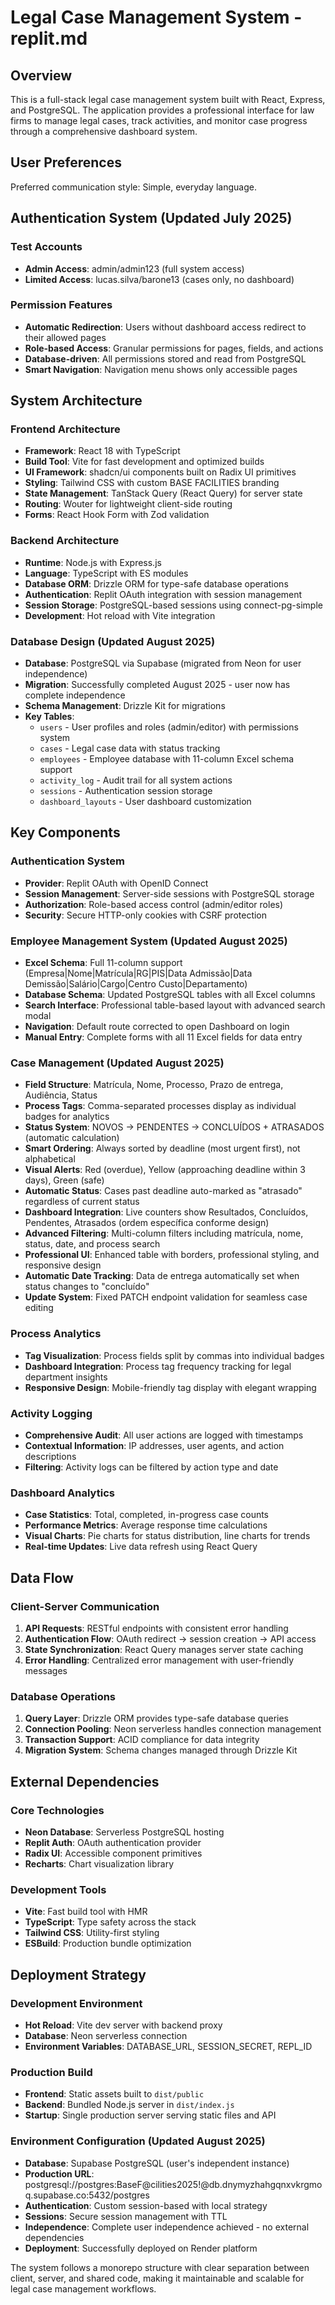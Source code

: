 # Legal Case Management System - replit.md

## Overview

This is a full-stack legal case management system built with React, Express, and PostgreSQL. The application provides a professional interface for law firms to manage legal cases, track activities, and monitor case progress through a comprehensive dashboard system.

## User Preferences

Preferred communication style: Simple, everyday language.

## Authentication System (Updated July 2025)

### Test Accounts
- **Admin Access**: admin/admin123 (full system access)
- **Limited Access**: lucas.silva/barone13 (cases only, no dashboard)

### Permission Features
- **Automatic Redirection**: Users without dashboard access redirect to their allowed pages
- **Role-based Access**: Granular permissions for pages, fields, and actions
- **Database-driven**: All permissions stored and read from PostgreSQL
- **Smart Navigation**: Navigation menu shows only accessible pages

## System Architecture

### Frontend Architecture
- **Framework**: React 18 with TypeScript
- **Build Tool**: Vite for fast development and optimized builds
- **UI Framework**: shadcn/ui components built on Radix UI primitives
- **Styling**: Tailwind CSS with custom BASE FACILITIES branding
- **State Management**: TanStack Query (React Query) for server state
- **Routing**: Wouter for lightweight client-side routing
- **Forms**: React Hook Form with Zod validation

### Backend Architecture
- **Runtime**: Node.js with Express.js
- **Language**: TypeScript with ES modules
- **Database ORM**: Drizzle ORM for type-safe database operations
- **Authentication**: Replit OAuth integration with session management
- **Session Storage**: PostgreSQL-based sessions using connect-pg-simple
- **Development**: Hot reload with Vite integration

### Database Design (Updated August 2025)
- **Database**: PostgreSQL via Supabase (migrated from Neon for user independence)
- **Migration**: Successfully completed August 2025 - user now has complete independence
- **Schema Management**: Drizzle Kit for migrations
- **Key Tables**:
  - `users` - User profiles and roles (admin/editor) with permissions system
  - `cases` - Legal case data with status tracking
  - `employees` - Employee database with 11-column Excel schema support
  - `activity_log` - Audit trail for all system actions
  - `sessions` - Authentication session storage
  - `dashboard_layouts` - User dashboard customization

## Key Components

### Authentication System
- **Provider**: Replit OAuth with OpenID Connect
- **Session Management**: Server-side sessions with PostgreSQL storage
- **Authorization**: Role-based access control (admin/editor roles)
- **Security**: Secure HTTP-only cookies with CSRF protection

### Employee Management System (Updated August 2025)
- **Excel Schema**: Full 11-column support (Empresa|Nome|Matrícula|RG|PIS|Data Admissão|Data Demissão|Salário|Cargo|Centro Custo|Departamento)
- **Database Schema**: Updated PostgreSQL tables with all Excel columns
- **Search Interface**: Professional table-based layout with advanced search modal
- **Navigation**: Default route corrected to open Dashboard on login
- **Manual Entry**: Complete forms with all 11 Excel fields for data entry

### Case Management (Updated August 2025)
- **Field Structure**: Matrícula, Nome, Processo, Prazo de entrega, Audiência, Status
- **Process Tags**: Comma-separated processes display as individual badges for analytics
- **Status System**: NOVOS → PENDENTES → CONCLUÍDOS + ATRASADOS (automatic calculation)
- **Smart Ordering**: Always sorted by deadline (most urgent first), not alphabetical
- **Visual Alerts**: Red (overdue), Yellow (approaching deadline within 3 days), Green (safe)
- **Automatic Status**: Cases past deadline auto-marked as "atrasado" regardless of current status
- **Dashboard Integration**: Live counters show Resultados, Concluídos, Pendentes, Atrasados (ordem específica conforme design)
- **Advanced Filtering**: Multi-column filters including matrícula, nome, status, date, and process search
- **Professional UI**: Enhanced table with borders, professional styling, and responsive design
- **Automatic Date Tracking**: Data de entrega automatically set when status changes to "concluído"
- **Update System**: Fixed PATCH endpoint validation for seamless case editing

### Process Analytics
- **Tag Visualization**: Process fields split by commas into individual badges
- **Dashboard Integration**: Process tag frequency tracking for legal department insights
- **Responsive Design**: Mobile-friendly tag display with elegant wrapping

### Activity Logging
- **Comprehensive Audit**: All user actions are logged with timestamps
- **Contextual Information**: IP addresses, user agents, and action descriptions
- **Filtering**: Activity logs can be filtered by action type and date

### Dashboard Analytics
- **Case Statistics**: Total, completed, in-progress case counts
- **Performance Metrics**: Average response time calculations
- **Visual Charts**: Pie charts for status distribution, line charts for trends
- **Real-time Updates**: Live data refresh using React Query

## Data Flow

### Client-Server Communication
1. **API Requests**: RESTful endpoints with consistent error handling
2. **Authentication Flow**: OAuth redirect → session creation → API access
3. **State Synchronization**: React Query manages server state caching
4. **Error Handling**: Centralized error management with user-friendly messages

### Database Operations
1. **Query Layer**: Drizzle ORM provides type-safe database queries
2. **Connection Pooling**: Neon serverless handles connection management
3. **Transaction Support**: ACID compliance for data integrity
4. **Migration System**: Schema changes managed through Drizzle Kit

## External Dependencies

### Core Technologies
- **Neon Database**: Serverless PostgreSQL hosting
- **Replit Auth**: OAuth authentication provider
- **Radix UI**: Accessible component primitives
- **Recharts**: Chart visualization library

### Development Tools
- **Vite**: Fast build tool with HMR
- **TypeScript**: Type safety across the stack
- **Tailwind CSS**: Utility-first styling
- **ESBuild**: Production bundle optimization

## Deployment Strategy

### Development Environment
- **Hot Reload**: Vite dev server with backend proxy
- **Database**: Neon serverless connection
- **Environment Variables**: DATABASE_URL, SESSION_SECRET, REPL_ID

### Production Build
- **Frontend**: Static assets built to `dist/public`
- **Backend**: Bundled Node.js server in `dist/index.js`
- **Startup**: Single production server serving static files and API

### Environment Configuration (Updated August 2025)
- **Database**: Supabase PostgreSQL (user's independent instance)
- **Production URL**: postgresql://postgres:BaseF@cilities2025!@db.dnymyzhahgqnxvkrgmoq.supabase.co:5432/postgres
- **Authentication**: Custom session-based with local strategy  
- **Sessions**: Secure session management with TTL
- **Independence**: Complete user independence achieved - no external dependencies
- **Deployment**: Successfully deployed on Render platform

The system follows a monorepo structure with clear separation between client, server, and shared code, making it maintainable and scalable for legal case management workflows.